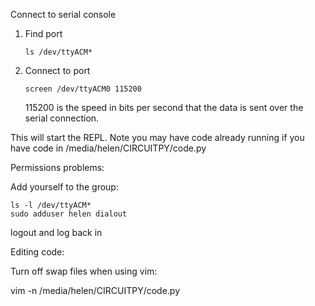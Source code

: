 

Connect to serial console

1. Find port  

   `ls /dev/ttyACM*`

2. Connect to port

    `screen /dev/ttyACM0 115200`

   115200 is the speed in bits per second that the data is sent over the
   serial connection.

This will start the REPL. Note you may have code already running if you have code in  /media/helen/CIRCUITPY/code.py

Permissions problems:

Add yourself to the group:

```
ls -l /dev/ttyACM*
sudo adduser helen dialout
```
logout and log back in


Editing code:

Turn off swap files when using vim:

vim -n  /media/helen/CIRCUITPY/code.py



